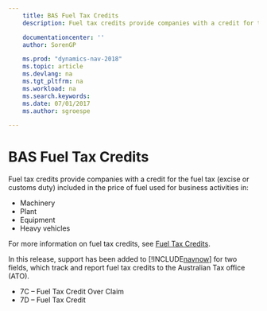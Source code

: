 ```yaml
---
    title: BAS Fuel Tax Credits
    description: Fuel tax credits provide companies with a credit for the fuel tax (excise or customs duty) included in the price of fuel used for business activities.

    documentationcenter: ''
    author: SorenGP

    ms.prod: "dynamics-nav-2018"
    ms.topic: article
    ms.devlang: na
    ms.tgt_pltfrm: na
    ms.workload: na
    ms.search.keywords:
    ms.date: 07/01/2017
    ms.author: sgroespe

---
```

# BAS Fuel Tax Credits
Fuel tax credits provide companies with a credit for the fuel tax (excise or customs duty) included in the price of fuel used for business activities in:  

-   Machinery  
-   Plant  
-   Equipment  
-   Heavy vehicles  

For more information on fuel tax credits, see [Fuel Tax Credits](http://www.ato.gov.au/businesses/content.aspx?menuid=0&doc=/content/76594.htm&page=2&H2).  

In this release, support has been added to [!INCLUDE[navnow](../../includes/navnow_md.md)] for two fields, which track and report fuel tax credits to the Australian Tax office (ATO).  

-   7C – Fuel Tax Credit Over Claim  
-   7D – Fuel Tax Credit
